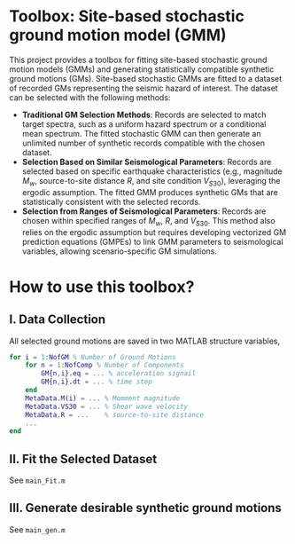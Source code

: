 # Toolbox: Site-based stochastic ground motion model (GMM) 
This project provides a toolbox for fitting site-based stochastic ground motion models (GMMs) and generating statistically compatible synthetic ground motions (GMs). Site-based stochastic GMMs are fitted to a dataset of recorded GMs representing the seismic hazard of interest. The dataset can be selected with the following methods:
* **Traditional GM Selection Methods**: Records are selected to match target spectra, such as a uniform hazard spectrum or a conditional mean spectrum. The fitted stochastic GMM can then generate an unlimited number of synthetic records compatible with the chosen dataset.
* **Selection Based on Similar Seismological Parameters**: Records are selected based on specific earthquake characteristics (e.g., magnitude $M_w$, source-to-site distance $R$, and site condition $V_{S30}$), leveraging the ergodic assumption. The fitted GMM produces synthetic GMs that are statistically consistent with the selected records.
* **Selection from Ranges of Seismological Parameters**: Records are chosen within specified ranges of $M_w$, $R$, and $V_{S30}$. This method also relies on the ergodic assumption but requires developing vectorized GM prediction equations (GMPEs) to link GMM parameters to seismological variables, allowing scenario-specific GM simulations.

#  How to use this toolbox?
## I. Data Collection
All selected ground motions are saved in two MATLAB structure variables, 

```matlab
for i = 1:NofGM % Number of Ground Motions
    for n = 1:NofComp % Number of Components
        GM{n,i}.eq = ... % acceleration signail
        GM{n,i}.dt = ... % time step
    end
    MetaData.M(i) = ... % Momment magnitude
    MetaData.VS30 = ... % Shear wave velocity
    MetaData.R = ...    % source-to-site distance
    ...
end
```

## II. Fit the Selected Dataset
See  ```main_Fit.m ``` 

## III. Generate desirable synthetic ground motions
See  ```main_gen.m ``` 
